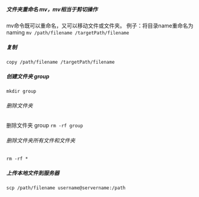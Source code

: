 ##### 文件夹重命名 mv，mv相当于剪切操作
mv命令既可以重命名，又可以移动文件或文件夹。
例子：将目录name重命名为naming
`
mv /path/filename /targetPath/filename
`
##### 复制

`
copy /path/filename /targetPath/filename
`
##### 创建文件夹 group
`
mkdir group
`

###### 删除文件夹
删除文件夹 group
`
rm -rf group
`
###### 删除文件夹所有文件和文件夹
`
rm -rf *
`

##### 上传本地文件到服务器
`
scp /path/filename username@servername:/path   
`


